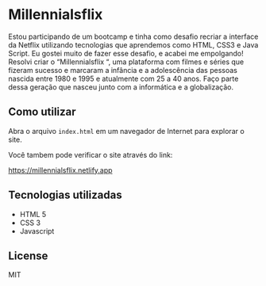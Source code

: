 # Millennialsflix

Estou participando de um bootcamp e tinha como desafio recriar a interface da Netflix utilizando tecnologias que aprendemos como HTML, CSS3 e Java Script. Eu gostei muito de fazer esse desafio, e acabei me empolgando! Resolvi criar o “Millennialsflix “, uma plataforma com filmes e séries que fizeram sucesso e marcaram a infância e a adolescência das pessoas nascida entre 1980 e 1995 e atualmente com 25 a 40 anos. Faço parte dessa geração que nasceu junto com a informática e a globalização.

## Como utilizar

Abra o arquivo `index.html` em um navegador de Internet para explorar o site.

Você tambem pode verificar o site através do link:

https://millennialsflix.netlify.app

## Tecnologias utilizadas

- HTML 5
- CSS 3
- Javascript

## License

MIT
